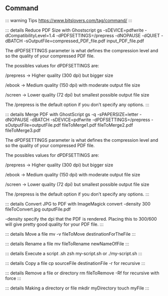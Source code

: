 ## Command

::: warning Tips
https://www.bitslovers.com/tag/command/
:::

::: details Reduce PDF Size with Ghostscript
gs -sDEVICE=pdfwrite -dCompatibilityLevel=1.4 -dPDFSETTINGS=/prepress -dNOPAUSE -dQUIET -dBATCH -sOutputFile=compressed_PDF_file.pdf input_PDF_file.pdf

The dPDFSETTINGS parameter is what defines the compression level and so the quality of your compressed PDF file.

The possibles values for dPDFSETTINGS are:

/prepress -> Higher quality (300 dpi) but bigger size

/ebook -> Medium quality (150 dpi) with moderate output file size

/screen -> Lower quality (72 dpi) but smallest possible output file size

The /prepress is the default option if you don’t specify any options.
:::

::: details Merge PDF with GhostScript
gs -q -sPAPERSIZE=letter -dNOPAUSE -dBATCH -sDEVICE=pdfwrite -dPDFSETTINGS=/prepress -sOutputFile=outputFile.pdf fileToMerge1.pdf fileToMerge2.pdf fileToMerge3.pdf

The dPDFSETTINGS parameter is what defines the compression level and so the quality of your compressed PDF file.

The possibles values for dPDFSETTINGS are:

/prepress -> Higher quality (300 dpi) but bigger size

/ebook -> Medium quality (150 dpi) with moderate output file size

/screen -> Lower quality (72 dpi) but smallest possible output file size

The /prepress is the default option if you don’t specify any options.
:::

::: details Convert JPG to PDF with ImageMagick
convert -density 300 fileToConvert.jpg outputFile.pdf

-density specify the dpi that the PDF is rendered. Placing this to 300/600 will give pretty good quality for your PDF file.
:::

::: details Move a file 
mv -v fileToMove destinationForTheFile
:::

::: details Rename a file 
mv fileToRename newNameOfFile
:::

::: details Execute a script .sh
zsh my-script.sh or ./my-script.sh
:::

::: details Copy a file
cp sourceFile destinationFile
-r for recursive
:::

::: details Remove a file or directory
rm fileToRemove
-Rf for recursive with force
:::

::: details Making a directory or file
mkdir myDirectory
touch myFile
:::
